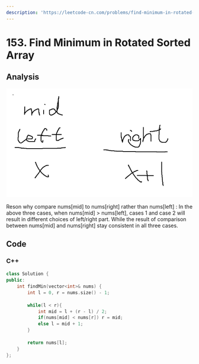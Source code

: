 ```yaml
---
description: 'https://leetcode-cn.com/problems/find-minimum-in-rotated-sorted-array/'
---
```


# 153. Find Minimum in Rotated Sorted Array

## Analysis

![](../../.gitbook/assets/image%20%285%29.png)

Reson why compare nums\[mid\] to nums\[right\] rather than nums\[left\] : In the above three cases, when nums\[mid\] &gt; nums\[left\], cases 1 and case 2 will result in different choices of left/right part. While the result of comparison between nums\[mid\] and nums\[right\] stay consistent in all three cases.

## Code

### C++ 

```cpp
class Solution {
public:
    int findMin(vector<int>& nums) {
        int l = 0, r = nums.size() - 1;

        while(l < r){
            int mid = l + (r - l) / 2;
            if(nums[mid] < nums[r]) r = mid;
            else l = mid + 1;
        }

        return nums[l];
    }
};
```

